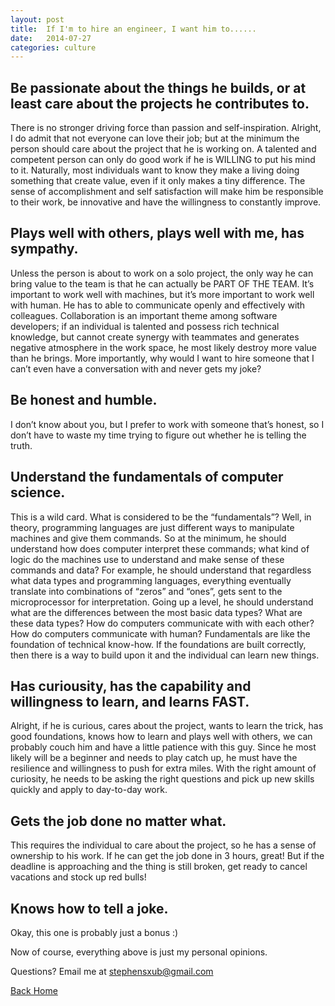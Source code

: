 ```yaml
---
layout: post
title:  If I'm to hire an engineer, I want him to......
date:   2014-07-27
categories: culture
---
```


<h2><b>Be passionate about the things he builds, or at least care about the projects he contributes to.</b></h2>

There is no stronger driving force than passion and self-inspiration. Alright, I do admit that not everyone can love their job; but at the minimum the person should care about the project that he is working on. A talented and competent person can only do good work if he is WILLING to put his mind to it. Naturally, most individuals want to know they make a living doing something that create value, even if it only makes a tiny difference. The sense of accomplishment and self satisfaction will make him be responsible to their work, be innovative and have the willingness to constantly improve. 

<h2><b>Plays well with others, plays well with me, has sympathy.</b></h2>

Unless the person is about to work on a solo project, the only way he can bring value to the team is that he can actually be PART OF THE TEAM. It’s important to work well with machines, but it’s more important to work well with human. He has to able to communicate openly and effectively with colleagues. Collaboration is an important theme among software developers; if an individual is talented and possess rich technical knowledge, but cannot create synergy with teammates and generates negative atmosphere in the work space, he most likely destroy more value than he brings. More importantly, why would I want to hire someone that I can’t even have a conversation with and never gets my joke? 

<h2><b>Be honest and humble.</b></h2>

I don’t know about you, but I prefer to work with someone that’s honest, so I don’t have to waste my time trying to figure out whether he is telling the truth.

<h2><b>Understand the fundamentals of computer science.</b></h2>

This is a wild card. What is considered to be the “fundamentals”? Well, in theory, programming languages are just different ways to manipulate machines and give them commands. So at the minimum, he should understand how does computer interpret these commands; what kind of logic do the machines use to understand and make sense of these commands and data? For example, he should understand that regardless what data types and programming languages, everything eventually translate into combinations of “zeros” and “ones”, gets sent to the microprocessor for interpretation. Going up a level, he should understand what are the differences between the most basic data types? What are these data types? How do computers communicate with with each other? How do computers communicate with human? Fundamentals are like the foundation of technical know-how. If the foundations are built correctly, then there is a way to build upon it and the individual can learn new things. 

<h2><b>Has curiousity, has the capability and willingness to learn, and learns FAST.</b></h2>

Alright, if he is curious, cares about the project, wants to learn the trick, has good foundations, knows how to learn and plays well with others, we can probably couch him and have a little patience with this guy. Since he most likely will be a beginner and needs to play catch up, he must have the resilience and willingness to push for extra miles. With the right amount of curiosity, he needs to be asking the right questions and pick up new skills quickly and apply to day-to-day work. 

<h2><b>Gets the job done no matter what.</b></h2>

This requires the individual to care about the project, so he has a sense of ownership to his work. If he can get the job done in 3 hours, great! But if the deadline is approaching and the thing is still broken, get ready to cancel vacations and stock up red bulls!

<h2><b>Knows how to tell a joke.</b></h2>

Okay, this one is probably just a bonus :)

Now of course, everything above is just my personal opinions. 

Questions? Email me at stephensxub@gmail.com

<a href="{{ site.url }}">Back Home</a>